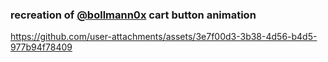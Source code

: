 ### recreation of [@bollmann0x](https://x.com/bollmann0x/status/1883590866079764550) cart button animation



https://github.com/user-attachments/assets/3e7f00d3-3b38-4d56-b4d5-977b94f78409


